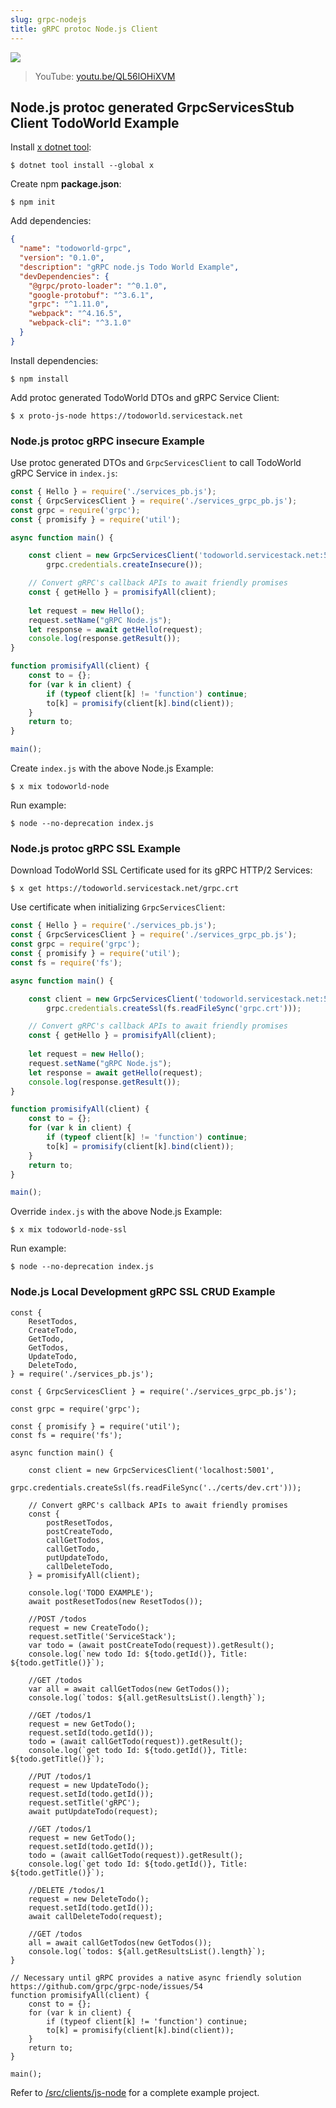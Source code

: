 ```yaml
---
slug: grpc-nodejs
title: gRPC protoc Node.js Client
---
```


[![](https://raw.githubusercontent.com/ServiceStack/docs/master/docs/images/grpc/nodejs.png)](https://youtu.be/QL56lOHiXVM)

> YouTube: [youtu.be/QL56lOHiXVM](https://youtu.be/QL56lOHiXVM)

## Node.js protoc generated GrpcServicesStub Client TodoWorld Example

Install [x dotnet tool](https://docs.servicestack.net/dotnet-tool):
    
    $ dotnet tool install --global x 
    
Create npm **package.json**:

    $ npm init
    
Add dependencies:

```json
{
  "name": "todoworld-grpc",
  "version": "0.1.0",
  "description": "gRPC node.js Todo World Example",
  "devDependencies": {
    "@grpc/proto-loader": "^0.1.0",
    "google-protobuf": "^3.6.1",
    "grpc": "^1.11.0",
    "webpack": "^4.16.5",
    "webpack-cli": "^3.1.0"
  }
}
```

Install dependencies:

    $ npm install

Add protoc generated TodoWorld DTOs and gRPC Service Client:

    $ x proto-js-node https://todoworld.servicestack.net

### Node.js protoc gRPC insecure Example

Use protoc generated DTOs and `GrpcServicesClient` to call TodoWorld gRPC Service in `index.js`:

```js
const { Hello } = require('./services_pb.js');
const { GrpcServicesClient } = require('./services_grpc_pb.js');
const grpc = require('grpc');
const { promisify } = require('util');

async function main() {

    const client = new GrpcServicesClient('todoworld.servicestack.net:5054', 
        grpc.credentials.createInsecure());

    // Convert gRPC's callback APIs to await friendly promises
    const { getHello } = promisifyAll(client);
    
    let request = new Hello();
    request.setName("gRPC Node.js");
    let response = await getHello(request);
    console.log(response.getResult());
}

function promisifyAll(client) {
    const to = {};
    for (var k in client) {
        if (typeof client[k] != 'function') continue;
        to[k] = promisify(client[k].bind(client));
    }
    return to;
}

main();
```

Create `index.js` with the above Node.js Example: 

    $ x mix todoworld-node

Run example:

    $ node --no-deprecation index.js

### Node.js protoc gRPC SSL Example

Download TodoWorld SSL Certificate used for its gRPC HTTP/2 Services:

    $ x get https://todoworld.servicestack.net/grpc.crt 

Use certificate when initializing `GrpcServicesClient`:

```js
const { Hello } = require('./services_pb.js');
const { GrpcServicesClient } = require('./services_grpc_pb.js');
const grpc = require('grpc');
const { promisify } = require('util');
const fs = require('fs');

async function main() {

    const client = new GrpcServicesClient('todoworld.servicestack.net:50051', 
        grpc.credentials.createSsl(fs.readFileSync('grpc.crt')));

    // Convert gRPC's callback APIs to await friendly promises
    const { getHello } = promisifyAll(client);
    
    let request = new Hello();
    request.setName("gRPC Node.js");
    let response = await getHello(request);
    console.log(response.getResult());
}

function promisifyAll(client) {
    const to = {};
    for (var k in client) {
        if (typeof client[k] != 'function') continue;
        to[k] = promisify(client[k].bind(client));
    }
    return to;
}

main();
```

Override `index.js` with the above Node.js Example: 

    $ x mix todoworld-node-ssl

Run example:

    $ node --no-deprecation index.js

### Node.js Local Development gRPC SSL CRUD Example

```node
const { 
    ResetTodos,
    CreateTodo,
    GetTodo,
    GetTodos,
    UpdateTodo,
    DeleteTodo,
} = require('./services_pb.js');

const { GrpcServicesClient } = require('./services_grpc_pb.js');

const grpc = require('grpc');

const { promisify } = require('util');
const fs = require('fs');

async function main() {

    const client = new GrpcServicesClient('localhost:5001', 
        grpc.credentials.createSsl(fs.readFileSync('../certs/dev.crt')));
    
    // Convert gRPC's callback APIs to await friendly promises
    const { 
        postResetTodos,
        postCreateTodo,
        callGetTodos,
        callGetTodo,
        putUpdateTodo,
        callDeleteTodo,
    } = promisifyAll(client);

    console.log('TODO EXAMPLE');
    await postResetTodos(new ResetTodos());

    //POST /todos
    request = new CreateTodo();
    request.setTitle('ServiceStack');
    var todo = (await postCreateTodo(request)).getResult();
    console.log(`new todo Id: ${todo.getId()}, Title: ${todo.getTitle()}`);

    //GET /todos
    var all = await callGetTodos(new GetTodos());
    console.log(`todos: ${all.getResultsList().length}`);

    //GET /todos/1
    request = new GetTodo();
    request.setId(todo.getId());
    todo = (await callGetTodo(request)).getResult();
    console.log(`get todo Id: ${todo.getId()}, Title: ${todo.getTitle()}`);

    //PUT /todos/1
    request = new UpdateTodo();
    request.setId(todo.getId());
    request.setTitle('gRPC');
    await putUpdateTodo(request);

    //GET /todos/1
    request = new GetTodo();
    request.setId(todo.getId());
    todo = (await callGetTodo(request)).getResult();
    console.log(`get todo Id: ${todo.getId()}, Title: ${todo.getTitle()}`);

    //DELETE /todos/1
    request = new DeleteTodo();
    request.setId(todo.getId());
    await callDeleteTodo(request);

    //GET /todos
    all = await callGetTodos(new GetTodos());
    console.log(`todos: ${all.getResultsList().length}`);
}

// Necessary until gRPC provides a native async friendly solution https://github.com/grpc/grpc-node/issues/54
function promisifyAll(client) {
    const to = {};
    for (var k in client) {
        if (typeof client[k] != 'function') continue;
        to[k] = promisify(client[k].bind(client));
    }
    return to;
}

main();
```

Refer to [/src/clients/js-node](https://github.com/NetCoreApps/todo-world/tree/master/src/clients/js-node)
for a complete example project.
